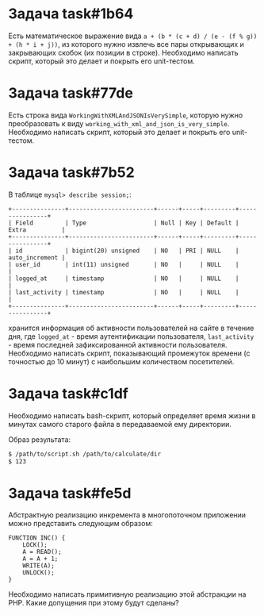 # Задача task#1b64

Есть математическое выражение вида `a + (b * (c + d) / (e - (f % g)) + (h * i + j))`, из которого нужно извлечь все пары открывающих и закрывающих скобок (их позиции в строке).
Необходимо написать скрипт, который это делает и покрыть его unit-тестом.

# Задача task#77de

Есть строка вида `WorkingWithXMLAndJSONIsVerySimple`, которую нужно преобразовать к виду `working_with_xml_and_json_is_very_simple`.
Необходимо написать скрипт, который это делает и покрыть его unit-тестом.

# Задача task#7b52

В таблице `mysql> describe session;`:

```
+---------------+------------------------+------+-----+---------+----------------+
| Field         | Type                   | Null | Key | Default | Extra          |
+---------------+------------------------+------+-----+---------+----------------+
| id            | bigint(20) unsigned    | NO   | PRI | NULL    | auto_increment |
| user_id       | int(11) unsigned       | NO   |     | NULL    |                |
| logged_at     | timestamp              | NO   |     | NULL    |                |
| last_activity | timestamp              | NO   |     | NULL    |                |
+---------------+------------------------+------+-----+---------+----------------+
```

хранится информация об активности пользователей на сайте в течение дня, где `logged_at` - время аутентификации пользователя,
`last_activity` - время последней зафиксированной активности пользователя.
Необходимо написать скрипт, показывающий промежуток времени (с точностью до 10 минут) с наибольшим количеством посетителей.

# Задача task#c1df

Необходимо написать bash-скрипт, который определяет время жизни в минутах самого старого файла в передаваемой ему директории.

Образ результата:

```bash
$ /path/to/script.sh /path/to/calculate/dir
$ 123
```

# Задача task#fe5d

Абстрактную реализацию инкремента в многопоточном приложении можно представить следующим образом:

```
FUNCTION INC() {
    LOCK();
    A = READ();
    A = A + 1;
    WRITE(A);
    UNLOCK();
}
```

Необходимо написать примитивную реализацию этой абстракции на PHP. Какие допущения при этому будут сделаны?

